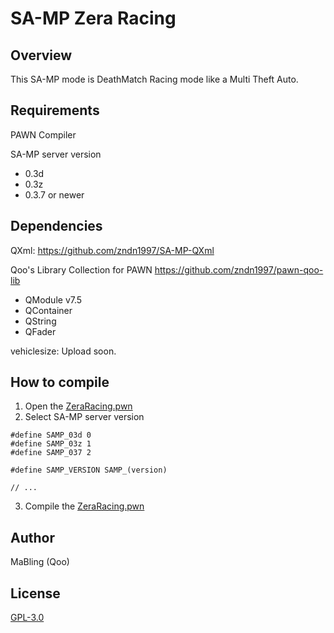 # SA-MP Zera Racing

## Overview
This SA-MP mode is DeathMatch Racing mode like a Multi Theft Auto.

## Requirements
PAWN Compiler

SA-MP server version
* 0.3d
* 0.3z
* 0.3.7 or newer

## Dependencies
QXml: https://github.com/zndn1997/SA-MP-QXml

Qoo's Library Collection for PAWN https://github.com/zndn1997/pawn-qoo-lib
* QModule v7.5
* QContainer
* QString
* QFader

vehiclesize: Upload soon.

## How to compile
1. Open the [ZeraRacing.pwn](ZeraRacing.pwn)
2. Select SA-MP server version
```pawn
#define SAMP_03d 0
#define SAMP_03z 1
#define SAMP_037 2

#define SAMP_VERSION SAMP_(version)

// ...
```
3. Compile the [ZeraRacing.pwn](ZeraRacing.pwn)

## Author
MaBling (Qoo)

## License
[GPL-3.0](LICENSE)